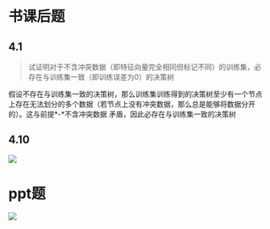 # 书课后题

## 4.1

> 试证明对于不含冲突数据（即特征向量完全相同但标记不同）的训练集，必存在与训练集一致（即训练误差为0）的决策树

假设不存在与训练集一致的决策树，那么训练集训练得到的决策树至少有一个节点上存在无法划分的多个数据（若节点上没有冲突数据，那么总是能够将数据分开的）。这与前提*-*不含冲突数据 矛盾，因此必存在与训练集一致的决策树

## 4.10

![](/home/fin/Desktop/TIM图片20200929214941.png)



# ppt题



![](/home/fin/Desktop/TIM图片20200929212527.jpg)

